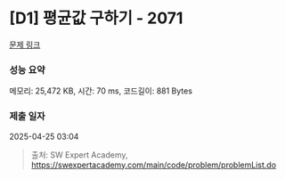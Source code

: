 # [D1] 평균값 구하기 - 2071 

[문제 링크](https://swexpertacademy.com/main/code/problem/problemDetail.do?contestProbId=AV5QRnJqA5cDFAUq) 

### 성능 요약

메모리: 25,472 KB, 시간: 70 ms, 코드길이: 881 Bytes

### 제출 일자

2025-04-25 03:04



> 출처: SW Expert Academy, https://swexpertacademy.com/main/code/problem/problemList.do